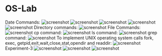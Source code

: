 # OS-Lab
Date Commands:
![screenshot](1a.png)
![screenshot](1a-2.png)
![screenshot](1a-3.png)
![screenshot](1a-4.png)
![screenshot](1a-5.png)
Directory commands:
![screenshot](1a-6.png)
File Commands:
![screenshot](1a-7.png)
cp command:
![screenshot](1b-1.png)
ls command:
![screenshot](1b-2.png)
grep command:
![screenshot](1b-3.png)
To implement UNIX operating system calls fork, exec, getpid,exit,wait,close,stat,opendir and readdir:
![screenshot](2a.png)
Experiment-3
![screenshot](exp-3.png)
![screenshot](3-1.png)
![screenshot](3-2.png)

